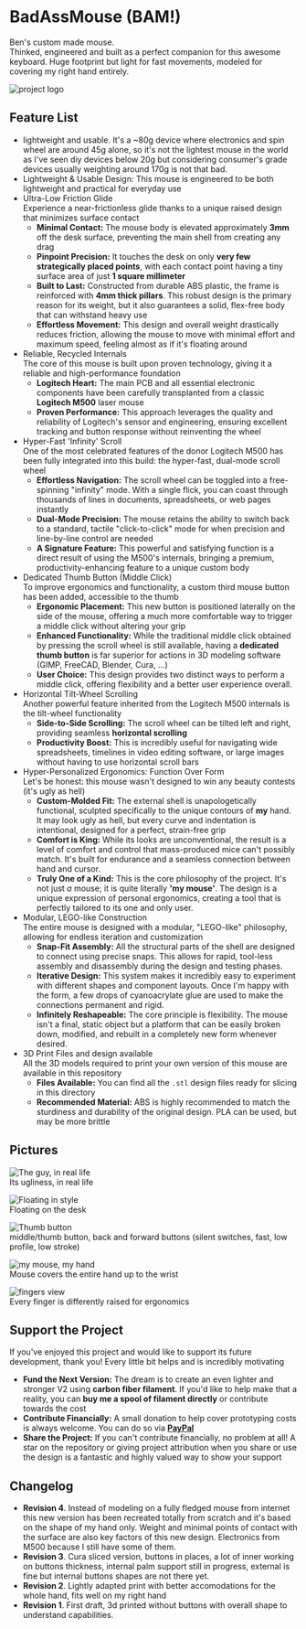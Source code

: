 # BadAssMouse (BAM!)
Ben's custom made mouse.  
Thinked, engineered and built as a perfect companion for this awesome keyboard.
Huge footprint but light for fast movements, modeled for covering my right hand entirely.

![project logo](logo.png)

## Feature List
- lightweight and usable. It's a ~80g device where electronics and spin wheel are around 45g alone, so it's not the lightest mouse in the world as I've seen diy devices below 20g
  but considering consumer's grade devices usually weighting around 170g is not that bad.
- Lightweight & Usable Design: This mouse is engineered to be both lightweight and practical for everyday use
- Ultra-Low Friction Glide  
  Experience a near-frictionless glide thanks to a unique raised design that minimizes surface contact
  - **Minimal Contact:** The mouse body is elevated approximately **3mm** off the desk surface, preventing the main shell from creating any drag
  - **Pinpoint Precision:** It touches the desk on only **very few strategically placed points**, with each contact point having a tiny surface area of just **1 square millimeter**
  - **Built to Last:** Constructed from durable ABS plastic, the frame is reinforced with **4mm thick pillars**. This robust design is the primary reason for its weight,
    but it also guarantees a solid, flex-free body that can withstand heavy use
  - **Effortless Movement:** This design and overall weight drastically reduces friction, allowing the mouse to move with minimal effort and maximum speed, feeling almost as if
   it's floating around
- Reliable, Recycled Internals  
The core of this mouse is built upon proven technology, giving it a reliable and high-performance foundation
  - **Logitech Heart:** The main PCB and all essential electronic components have been carefully transplanted from a classic **Logitech M500** laser mouse
  - **Proven Performance:** This approach leverages the quality and reliability of Logitech's sensor and engineering, ensuring excellent tracking and button response without reinventing the wheel
- Hyper-Fast 'Infinity' Scroll  
One of the most celebrated features of the donor Logitech M500 has been fully integrated into this build: the hyper-fast, dual-mode scroll wheel
  - **Effortless Navigation:** The scroll wheel can be toggled into a free-spinning "infinity" mode. With a single flick, you can coast through thousands of lines in documents, spreadsheets, or web pages instantly
  - **Dual-Mode Precision:** The mouse retains the ability to switch back to a standard, tactile "click-to-click" mode for when precision and line-by-line control are needed
  - **A Signature Feature:** This powerful and satisfying function is a direct result of using the M500's internals, bringing a premium, productivity-enhancing feature to a unique custom body
- Dedicated Thumb Button (Middle Click)  
To improve ergonomics and functionality, a custom third mouse button has been added, accessible to the thumb
  - **Ergonomic Placement:** This new button is positioned laterally on the side of the mouse, offering a much more comfortable way to trigger a middle click without altering your grip
  - **Enhanced Functionality:** While the traditional middle click obtained by pressing the scroll wheel is still available, having a 
    **dedicated thumb button** is far superior for actions in 3D modeling software (GIMP, FreeCAD, Blender, Cura, ...)
  - **User Choice:** This design provides two distinct ways to perform a middle click, offering flexibility and a better user experience overall.
- Horizontal Tilt-Wheel Scrolling  
Another powerful feature inherited from the Logitech M500 internals is the tilt-wheel functionality
  - **Side-to-Side Scrolling:** The scroll wheel can be tilted left and right, providing seamless **horizontal scrolling**
  - **Productivity Boost:** This is incredibly useful for navigating wide spreadsheets, timelines in video editing software, or large images without having to use horizontal scroll bars
- Hyper-Personalized Ergonomics: Function Over Form  
Let's be honest: this mouse wasn't designed to win any beauty contests (it's ugly as hell)
  - **Custom-Molded Fit:** The external shell is unapologetically functional, sculpted specifically to the unique contours of **my** hand. It may look ugly as hell, 
    but every curve and indentation is intentional, designed for a perfect, strain-free grip
  - **Comfort is King:** While its looks are unconventional, the result is a level of comfort and control that mass-produced mice can't possibly match.
    It's built for endurance and a seamless connection between hand and cursor.
  - **Truly One of a Kind:** This is the core philosophy of the project. It's not just *a* mouse; it is quite literally **'my mouse'**. 
    The design is a unique expression of personal ergonomics, creating a tool that is perfectly tailored to its one and only user.
- Modular, LEGO-like Construction  
The entire mouse is designed with a modular, "LEGO-like" philosophy, allowing for endless iteration and customization
  - **Snap-Fit Assembly:** All the structural parts of the shell are designed to connect using precise snaps. This allows for rapid, tool-less assembly and disassembly 
    during the design and testing phases.
  -  **Iterative Design:** This system makes it incredibly easy to experiment with different shapes and component layouts. Once I'm happy with the form, a few drops of
    cyanoacrylate glue are used to make the connections permanent and rigid.
  - **Infinitely Reshapeable:** The core principle is flexibility. The mouse isn't a final, static object but a platform that can be easily broken down, modified, and
    rebuilt in a completely new form whenever desired.
- 3D Print Files and design available  
All the 3D models required to print your own version of this mouse are available in this repository
  - **Files Available:** You can find all the `.stl` design files ready for slicing in this directory
  - **Recommended Material:** ABS is highly recommended to match the sturdiness and durability of the original design. PLA can be used, but may be more brittle


## Pictures
![The guy, in real life](0.its.ugliness.png)  
Its ugliness, in real life

![Floating in style](1.floating.around.png)  
Floating on the desk

![Thumb button](2.middle.back.forward.buttons.png)  
middle/thumb button, back and forward buttons (silent switches, fast, low profile, low stroke)

![my mouse, my hand](3.hand.top.png)  
Mouse covers the entire hand up to the wrist

![fingers view](4.hand.front.png)  
Every finger is differently raised for ergonomics


## Support the Project
If you've enjoyed this project and would like to support its future development, thank you! Every little bit helps and is incredibly motivating
- **Fund the Next Version:** The dream is to create an even lighter and stronger V2 using **carbon fiber filament**. If you'd like to help make that a reality,
you can **buy me a spool of filament directly** or contribute towards the cost
- **Contribute Financially:** A small donation to help cover prototyping costs is always welcome. You can do so via [**PayPal**](paypal.me/bendonations)
- **Share the Project:** If you can't contribute financially, no problem at all! A star on the repository or giving project attribution when you share or use
the design is a fantastic and highly valued way to show your support


## Changelog

- **Revision 4**. Instead of modeling on a fully fledged mouse from internet this new version has been recreated
  totally from scratch and it's based on the shape of my hand only.    Weight and minimal points of contact with
  the surface are also key factors of this new design.  Electronics from M500 because I still have some of them.
- **Revision 3**. Cura sliced version, buttons in places, a lot of inner working on buttons thickness,
    internal palm support still in progress, external is fine but internal buttons shapes are not there yet.
- **Revision 2**. Lightly adapted print with better accomodations for the whole hand, fits well on my right hand
- **Revision 1**. First draft, 3d printed without buttons with overall shape to understand capabilities.
